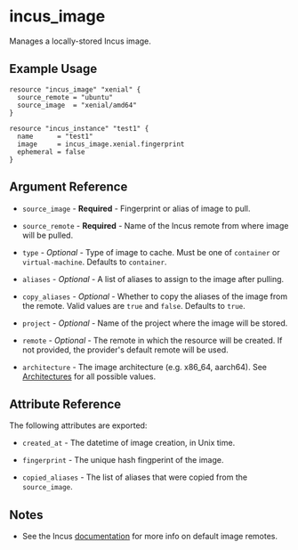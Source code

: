 # incus_image

Manages a locally-stored Incus image.

## Example Usage

```hcl
resource "incus_image" "xenial" {
  source_remote = "ubuntu"
  source_image  = "xenial/amd64"
}

resource "incus_instance" "test1" {
  name      = "test1"
  image     = incus_image.xenial.fingerprint
  ephemeral = false
}
```

## Argument Reference

* `source_image` - **Required** - Fingerprint or alias of image to pull.

* `source_remote` - **Required** - Name of the Incus remote from where image will
	be pulled.

* `type` - *Optional* - Type of image to cache. Must be one of `container` or
  `virtual-machine`. Defaults to `container`.

* `aliases` - *Optional* - A list of aliases to assign to the image after
	pulling.

* `copy_aliases` - *Optional* - Whether to copy the aliases of the image from
	the remote. Valid values are `true` and `false`. Defaults to `true`.

* `project` - *Optional* - Name of the project where the image will be stored.

* `remote` - *Optional* - The remote in which the resource will be created. If
	not provided, the provider's default remote will be used.

* `architecture` - The image architecture (e.g. x86_64, aarch64). See [Architectures](https://linuxcontainers.org/incus/docs/main/architectures/) for all possible values.

## Attribute Reference

The following attributes are exported:

* `created_at` - The datetime of image creation, in Unix time.

* `fingerprint` - The unique hash fingperint of the image.

* `copied_aliases` - The list of aliases that were copied from the
  `source_image`.

## Notes

* See the Incus [documentation](https://linuxcontainers.org/incus/docs/main/howto/images_remote) for more info on default image remotes.

